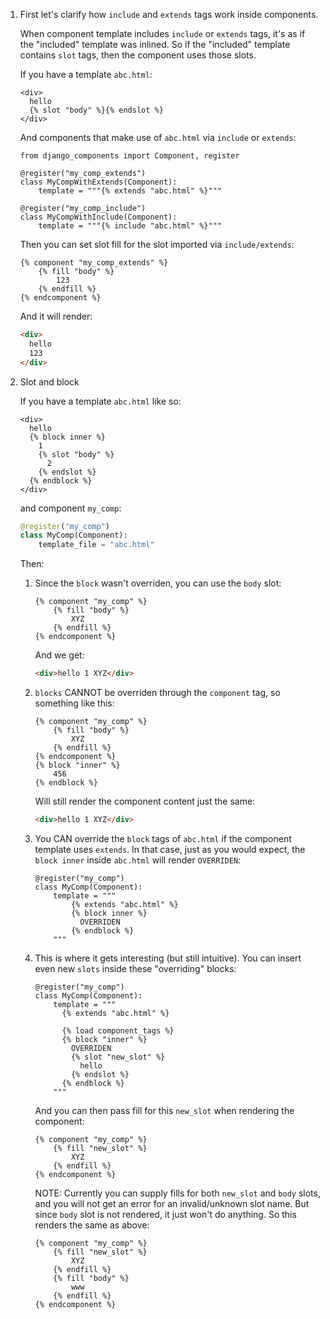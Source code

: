 1.  First let's clarify how `include` and `extends` tags work inside components.

    When component template includes `include` or `extends` tags, it's as if the "included"
    template was inlined. So if the "included" template contains `slot` tags, then the component
    uses those slots.

    If you have a template `abc.html`:
    ```django
    <div>
      hello
      {% slot "body" %}{% endslot %}
    </div>
    ```

    And components that make use of `abc.html` via `include` or `extends`:
    ```djc_py
    from django_components import Component, register

    @register("my_comp_extends")
    class MyCompWithExtends(Component):
        template = """{% extends "abc.html" %}"""

    @register("my_comp_include")
    class MyCompWithInclude(Component):
        template = """{% include "abc.html" %}"""
    ```

    Then you can set slot fill for the slot imported via `include/extends`:

    ```django
    {% component "my_comp_extends" %}
        {% fill "body" %}
            123
        {% endfill %}
    {% endcomponent %}
    ```

    And it will render:
    ```html
    <div>
      hello
      123
    </div>
    ```

2.  Slot and block

    If you have a template `abc.html` like so:

    ```django
    <div>
      hello
      {% block inner %}
        1
        {% slot "body" %}
          2
        {% endslot %}
      {% endblock %}
    </div>
    ```

    and component `my_comp`:

    ```py
    @register("my_comp")
    class MyComp(Component):
        template_file = "abc.html"
    ```

    Then:

    1.  Since the `block` wasn't overriden, you can use the `body` slot:

        ```django
        {% component "my_comp" %}
        	{% fill "body" %}
        		XYZ
        	{% endfill %}
        {% endcomponent %}
        ```

        And we get:

        ```html
        <div>hello 1 XYZ</div>
        ```

    2.  `blocks` CANNOT be overriden through the `component` tag, so something like this:

        ```django
        {% component "my_comp" %}
        	{% fill "body" %}
        		XYZ
        	{% endfill %}
        {% endcomponent %}
        {% block "inner" %}
        	456
        {% endblock %}
        ```

        Will still render the component content just the same:

        ```html
        <div>hello 1 XYZ</div>
        ```

    3.  You CAN override the `block` tags of `abc.html` if the component template
        uses `extends`. In that case, just as you would expect, the `block inner` inside
        `abc.html` will render `OVERRIDEN`:

        ```djc_py
        @register("my_comp")
        class MyComp(Component):
            template = """
                {% extends "abc.html" %}
                {% block inner %}
                  OVERRIDEN
                {% endblock %}
            """
        ```

    4.  This is where it gets interesting (but still intuitive). You can insert even
        new `slots` inside these "overriding" blocks:

        ```djc_py
        @register("my_comp")
        class MyComp(Component):
            template = """
              {% extends "abc.html" %}

              {% load component_tags %}
              {% block "inner" %}
                OVERRIDEN
                {% slot "new_slot" %}
                  hello
                {% endslot %}
              {% endblock %}
            """
        ```

        And you can then pass fill for this `new_slot` when rendering the component:

        ```django
        {% component "my_comp" %}
        	{% fill "new_slot" %}
        		XYZ
        	{% endfill %}
        {% endcomponent %}
        ```

        NOTE: Currently you can supply fills for both `new_slot` and `body` slots, and you will
        not get an error for an invalid/unknown slot name. But since `body` slot is not rendered,
        it just won't do anything. So this renders the same as above:

        ```django
        {% component "my_comp" %}
        	{% fill "new_slot" %}
        		XYZ
        	{% endfill %}
        	{% fill "body" %}
        		www
        	{% endfill %}
        {% endcomponent %}
        ```
